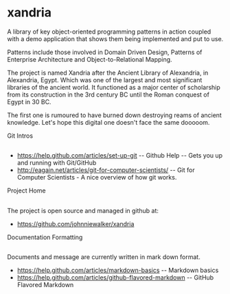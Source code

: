 xandria
=======


A library of key object-oriented programming patterns in action coupled with a demo application that shows them being implemented and put to use. 

Patterns include those involved in Domain Driven Design, Patterns of Enterprise Architecture and Object-to-Relational Mapping. 

The project is named Xandria after the Ancient Library of Alexandria, in Alexandria, Egypt. Which was one of the largest and most significant libraries of the ancient world. It functioned as a major center of scholarship from its construction in the 3rd century BC until the Roman conquest of Egypt in 30 BC. 

The first one is rumoured to have burned down destroying reams of ancient knowledge. Let's hope this digital one doesn't face the same dooooom.

Git Intros
##

* https://help.github.com/articles/set-up-git -- Github Help -- Gets you up and running with Git/GitHub
* http://eagain.net/articles/git-for-computer-scientists/ -- Git for Computer Scientists - A nice overview of how git works. 



Project Home
##

The project is open source and managed in github at: 

* https://github.com/johnniewalker/xandria


Documentation Formatting
##

Documents and message are currently written in mark down format.

* https://help.github.com/articles/markdown-basics -- Markdown basics
* https://help.github.com/articles/github-flavored-markdown -- GitHub Flavored Markdown

